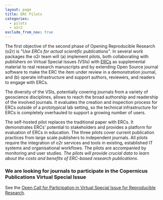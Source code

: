 ```yaml
---
layout: page
title: ERC Pilots
categories:
  - pilots
  - o2r2
exclude_from_nav: true
---
```


The first objective of the second phase of Opening Reproducible Research (o2r) is _"Use ERCs for actual scientific publications"_.
In several work packages the o2r team will (a) implement pilots, both collaborating with publishers on Virtual Special Issues (VSIs) with [ERCs](/results) as supplemental material to real research manuscripts and by extending Open Source journal software to make the ERC the item under review in a demonstration journal, and (b) operate infrastructure and support authors, reviewers, and readers to engage with ERCs.

The diversity of the VSIs, potentially covering journals from a variety of geoscience disciplines, allows to reach the broad authorship and readership of the involved journals.
It evaluates the creation and inspection process for ERCs outside of a prototypical lab setting, so the technical infrastructure for ERCs is completely overhauled to support a growing number of users.

The self-hosted pilot replaces the traditional paper with ERCs.
It demonstrates ERCs’ potential to stakeholders and provides a platform for evaluation of ERCs in education.
The three pilots cover current publication practices from large scale publishers to independent journals.
All pilots require the integration of o2r services and tools in existing, established IT systems and organisational workflows.
The pilots are accompanied by monitoring and user studies.
_The pilots will provide crucial data to learn about the costs and benefits of ERC-based research publications._

### We are looking for journals to participate in the Copernicus Publications Virtual Special Issue

See the [Open Call for Participation in Virtual Special Issue for Reproducible Research](#).